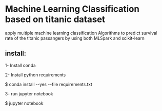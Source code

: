 # Machine Learning Classification based on titanic dataset
apply multiple machine learning classification Algorithms to predict survival rate of the titanic passangers by using both MLSpark and scikit-learn

## install:
1- Install conda

2- Install python requirements

$ conda install --yes --file requirements.txt

3- run jupyter notebook

$ jupyter notebook



